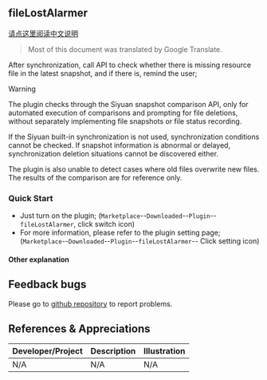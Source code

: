## fileLostAlarmer

[请点这里阅读中文说明](README_zh_CN.md)

> Most of this document was translated by Google Translate.

After synchronization, call API to check whether there is missing resource file in the latest snapshot, and if there is, remind the user;

> [!WARNING]
> The plugin checks through the Siyuan snapshot comparison API, only for automated execution of comparisons and prompting for file deletions, without separately implementing file snapshots or file status recording. 
> 
> If the Siyuan built-in synchronization is not used, synchronization conditions cannot be checked. If snapshot information is abnormal or delayed, synchronization deletion situations cannot be discovered either. 
> 
> The plugin is also unable to detect cases where old files overwrite new files. The results of the comparison are for reference only.

### Quick Start

- Just turn on the plugin; (`Marketplace`--`Downloaded`--`Plugin`--`fileLostAlarmer`, click switch icon)
- For more information, please refer to the plugin setting page;  (`Marketplace`--`Downloaded`--`Plugin`--`fileLostAlarmer`-- Click setting icon)

#### Other explanation



## Feedback bugs

Please go to [github repository](https://github.com/OpaqueGlass/syplugin-fileLostAlarmer) to report problems.

## References & Appreciations

| Developer/Project                                            | Description                                                  | Illustration                                                 |
| ------------------------------------------------------------ | ------------------------------------------------------------ | ------------------------------------------------------------ |
| N/A | N/A | N/A |